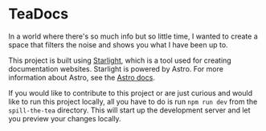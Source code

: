 # TeaDocs

In a world where there's so much info but so little time, I wanted to create a space that filters the noise
and shows you what I have been up to.

This project is built using [Starlight](https://starlight.astro.build/), which is a tool used
for creating documentation websites. Starlight is powered by Astro. For more information about Astro,
see the [Astro docs](https://astro.build/).

If you would like to contribute to this project or are just curious and would like to run this project locally, all you have to do is run `npm run dev` from the `spill-the-tea` directory. This will start up the development server and let you preview your changes locally.


